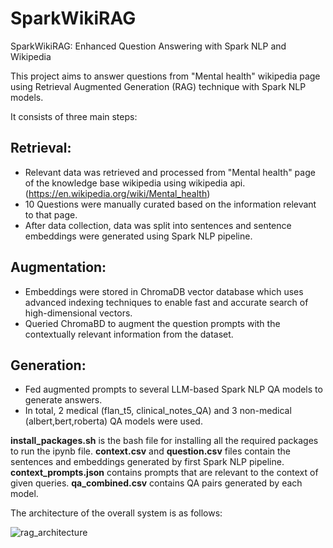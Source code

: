 # SparkWikiRAG
SparkWikiRAG: Enhanced Question Answering with Spark NLP and Wikipedia

This project aims to answer questions from "Mental health" wikipedia page using Retrieval Augmented Generation (RAG) technique with Spark NLP models.

It consists of three main steps:
## Retrieval:
   * Relevant data was retrieved and processed from "Mental health" page of the knowledge base wikipedia using wikipedia api. (https://en.wikipedia.org/wiki/Mental_health)
   * 10 Questions were manually curated based on the information relevant to that page.
   * After data collection, data was split into sentences and sentence embeddings were generated using Spark NLP pipeline.

## Augmentation:
  * Embeddings were stored in ChromaDB vector database which uses advanced indexing techniques to enable fast and accurate search of high-dimensional vectors.
  * Queried ChromaBD to augment the question prompts with the contextually relevant information from the dataset.

## Generation:
  * Fed augmented prompts to several LLM-based Spark NLP QA models to generate answers.
  * In total, 2 medical (flan_t5, clinical_notes_QA) and 3 non-medical (albert,bert,roberta) QA models were used.


**install_packages.sh** is the bash file for installing all the required packages to run the ipynb file.
**context.csv** and **question.csv** files contain the sentences and embeddings generated by first Spark NLP pipeline.
**context_prompts.json** contains prompts that are relevant to the context of given queries.
**qa_combined.csv** contains QA pairs generated by each model.
    

The architecture of the overall system is as follows:



![rag_architecture](https://github.com/barikosan/SparkWikiRAG/assets/23119100/b864204c-9f88-4a32-bb85-26f3f729600d)
